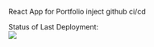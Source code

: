 React App for Portfolio
inject github ci/cd


Status of Last Deployment:<br>
<img src="https://github.com/omekov/azamat.dev/workflows/React-App-CI-CD/badge.svg?branch=master"><br>
